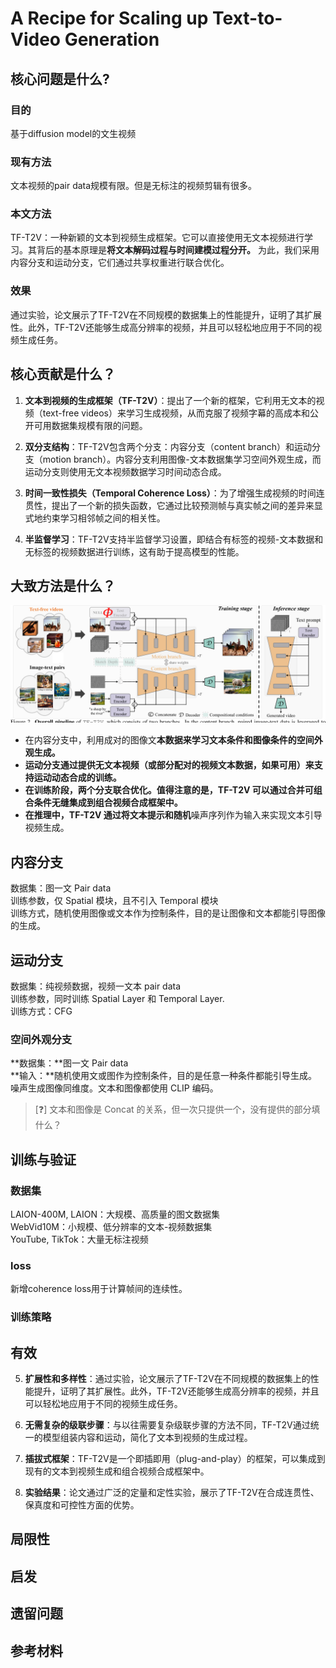 # A Recipe for Scaling up Text-to-Video Generation

## 核心问题是什么?

### 目的

基于diffusion model的文生视频

### 现有方法

文本视频的pair data规模有限。但是无标注的视频剪辑有很多。

### 本文方法

TF-T2V：一种新颖的文本到视频生成框架。它可以直接使用无文本视频进行学习。其背后的基本原理是**将文本解码过程与时间建模过程分开。** 为此，我们采用内容分支和运动分支，它们通过共享权重进行联合优化。

### 效果

通过实验，论文展示了TF-T2V在不同规模的数据集上的性能提升，证明了其扩展性。此外，TF-T2V还能够生成高分辨率的视频，并且可以轻松地应用于不同的视频生成任务。

## 核心贡献是什么？

1.  **文本到视频的生成框架（TF-T2V）**：提出了一个新的框架，它利用无文本的视频（text-free videos）来学习生成视频，从而克服了视频字幕的高成本和公开可用数据集规模有限的问题。

2.  **双分支结构**：TF-T2V包含两个分支：内容分支（content branch）和运动分支（motion branch）。内容分支利用图像-文本数据集学习空间外观生成，而运动分支则使用无文本视频数据学习时间动态合成。

3.  **时间一致性损失（Temporal Coherence Loss）**：为了增强生成视频的时间连贯性，提出了一个新的损失函数，它通过比较预测帧与真实帧之间的差异来显式地约束学习相邻帧之间的相关性。

4.  **半监督学习**：TF-T2V支持半监督学习设置，即结合有标签的视频-文本数据和无标签的视频数据进行训练，这有助于提高模型的性能。


## 大致方法是什么？

![](./assets/a352fb376252c1ac87068e7b9ab7210c_2_Figure_2_-1444024889.png)

- 在内容分支中，利用成对的图像文**本数据来学习文本条件和图像条件的空间外观生成。**
- **运动分支通过提供无文本视频（或部分配对的视频文本数据，如果可用）来支持运动动态合成的训练。**
- **在训练阶段，两个分支联合优化。值得注意的是，TF-T2V 可以通过合并可组合条件无缝集成到组合视频合成框架中。**
- **在推理中，TF-T2V 通过将文本提示和随机**噪声序列作为输入来实现文本引导视频生成。

## 内容分支   

数据集：图一文 Pair data       
训练参数，仅 Spatial 模块，且不引入 Temporal 模块      
训练方式，随机使用图像或文本作为控制条件，目的是让图像和文本都能引导图像的生成。     

## 运动分支   

数据集：纯视频数据，视频一文本 pair data     
训练参数，同时训练 Spatial Layer 和 Temporal Layer.     
训练方式：CFG    

### 空间外观分支   

**数据集：**图一文 Pair data    
**输入：**随机使用文或图作为控制条件，目的是任意一种条件都能引导生成。噪声生成图像同维度。文本和图像都使用 CLIP 编码。    



> [&#x2753;] 文本和图像是 Concat 的关系，但一次只提供一个，没有提供的部分填什么？  

## 训练与验证

### 数据集

LAION-400M, LAION：大规模、高质量的图文数据集  
WebVid10M：小规模、低分辨率的文本-视频数据集  
YouTube, TikTok：大量无标注视频

### loss

新增coherence loss用于计算帧间的连续性。  

### 训练策略

## 有效

5.  **扩展性和多样性**：通过实验，论文展示了TF-T2V在不同规模的数据集上的性能提升，证明了其扩展性。此外，TF-T2V还能够生成高分辨率的视频，并且可以轻松地应用于不同的视频生成任务。

6.  **无需复杂的级联步骤**：与以往需要复杂级联步骤的方法不同，TF-T2V通过统一的模型组装内容和运动，简化了文本到视频的生成过程。

7.  **插拔式框架**：TF-T2V是一个即插即用（plug-and-play）的框架，可以集成到现有的文本到视频生成和组合视频合成框架中。

8.  **实验结果**：论文通过广泛的定量和定性实验，展示了TF-T2V在合成连贯性、保真度和可控性方面的优势。

## 局限性

## 启发

## 遗留问题

## 参考材料